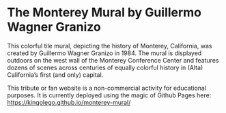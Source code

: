 # The Monterey Mural by Guillermo Wagner Granizo
This colorful tile mural, depicting the history of Monterey, California,
was created by Guillermo Wagner Granizo in 1984.
The mural is displayed outdoors on the west wall of the Monterey Conference Center
and features dozens of scenes across centuries of equally colorful history
in (Alta) California’s first (and only) capital.

This tribute or fan website is a non-commercial activity for educational purposes.
It is currently deployed using the magic of Github Pages here: https://kingolego.github.io/monterey-mural/
